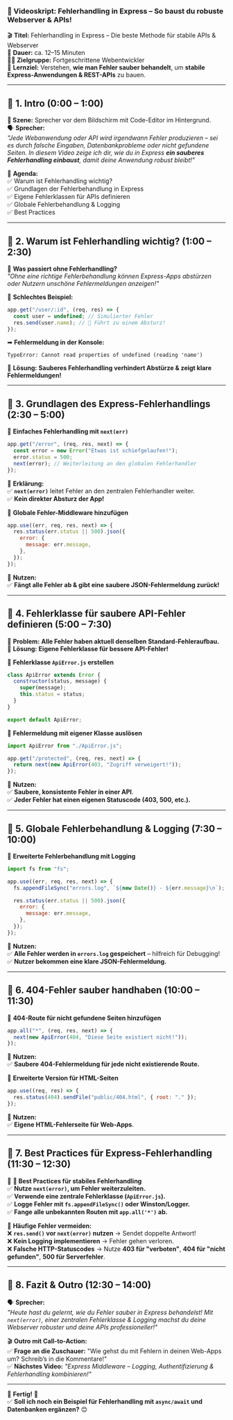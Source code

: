 ### **📜 Videoskript: Fehlerhandling in Express – So baust du robuste Webserver & APIs!**

🎬 **Titel:** Fehlerhandling in Express – Die beste Methode für stabile APIs & Webserver  
🎤 **Dauer:** ca. 12–15 Minuten  
👨‍🏫 **Zielgruppe:** Fortgeschrittene Webentwickler  
🎯 **Lernziel:** Verstehen, **wie man Fehler sauber behandelt**, um **stabile Express-Anwendungen & REST-APIs** zu bauen.

---

## **🔹 1. Intro (0:00 – 1:00)**

**🎥 Szene:** Sprecher vor dem Bildschirm mit Code-Editor im Hintergrund.  
🗣️ **Sprecher:**  
_"Jede Webanwendung oder API wird irgendwann Fehler produzieren – sei es durch falsche Eingaben, Datenbankprobleme oder nicht gefundene Seiten. In diesem Video zeige ich dir, wie du in Express **ein sauberes Fehlerhandling einbaust**, damit deine Anwendung robust bleibt!"_

📌 **Agenda:**  
✅ Warum ist Fehlerhandling wichtig?  
✅ Grundlagen der Fehlerbehandlung in Express  
✅ Eigene Fehlerklassen für APIs definieren  
✅ Globale Fehlerbehandlung & Logging  
✅ Best Practices

---

## **🔹 2. Warum ist Fehlerhandling wichtig? (1:00 – 2:30)**

📌 **Was passiert ohne Fehlerhandling?**  
_"Ohne eine richtige Fehlerbehandlung können Express-Apps abstürzen oder Nutzern unschöne Fehlermeldungen anzeigen!"_

📌 **Schlechtes Beispiel:**

```javascript
app.get("/user/:id", (req, res) => {
  const user = undefined; // Simulierter Fehler
  res.send(user.name); // 🚨 Führt zu einem Absturz!
});
```

➡ **Fehlermeldung in der Konsole:**

```plaintext
TypeError: Cannot read properties of undefined (reading 'name')
```

🎯 **Lösung:** **Sauberes Fehlerhandling verhindert Abstürze & zeigt klare Fehlermeldungen!**

---

## **🔹 3. Grundlagen des Express-Fehlerhandlings (2:30 – 5:00)**

📌 **Einfaches Fehlerhandling mit `next(err)`**

```javascript
app.get("/error", (req, res, next) => {
  const error = new Error("Etwas ist schiefgelaufen!");
  error.status = 500;
  next(error); // Weiterleitung an den globalen Fehlerhandler
});
```

🎯 **Erklärung:**  
✅ **`next(error)`** leitet Fehler an den zentralen Fehlerhandler weiter.  
✅ **Kein direkter Absturz der App!**

📌 **Globale Fehler-Middleware hinzufügen**

```javascript
app.use((err, req, res, next) => {
  res.status(err.status || 500).json({
    error: {
      message: err.message,
    },
  });
});
```

🎯 **Nutzen:**  
✅ **Fängt alle Fehler ab & gibt eine saubere JSON-Fehlermeldung zurück!**

---

## **🔹 4. Fehlerklasse für saubere API-Fehler definieren (5:00 – 7:30)**

📌 **Problem:** **Alle Fehler haben aktuell denselben Standard-Fehleraufbau.**  
📌 **Lösung:** **Eigene Fehlerklasse für bessere API-Fehler!**

📌 **Fehlerklasse `ApiError.js` erstellen**

```javascript
class ApiError extends Error {
  constructor(status, message) {
    super(message);
    this.status = status;
  }
}

export default ApiError;
```

📌 **Fehlermeldung mit eigener Klasse auslösen**

```javascript
import ApiError from "./ApiError.js";

app.get("/protected", (req, res, next) => {
  return next(new ApiError(403, "Zugriff verweigert!"));
});
```

🎯 **Nutzen:**  
✅ **Saubere, konsistente Fehler in einer API**.  
✅ **Jeder Fehler hat einen eigenen Statuscode (403, 500, etc.).**

---

## **🔹 5. Globale Fehlerbehandlung & Logging (7:30 – 10:00)**

📌 **Erweiterte Fehlerbehandlung mit Logging**

```javascript
import fs from "fs";

app.use((err, req, res, next) => {
  fs.appendFileSync("errors.log", `${new Date()} - ${err.message}\n`);

  res.status(err.status || 500).json({
    error: {
      message: err.message,
    },
  });
});
```

🎯 **Nutzen:**  
✅ **Alle Fehler werden in `errors.log` gespeichert** – hilfreich für Debugging!  
✅ **Nutzer bekommen eine klare JSON-Fehlermeldung.**

---

## **🔹 6. 404-Fehler sauber handhaben (10:00 – 11:30)**

📌 **404-Route für nicht gefundene Seiten hinzufügen**

```javascript
app.all("*", (req, res, next) => {
  next(new ApiError(404, "Diese Seite existiert nicht!"));
});
```

🎯 **Nutzen:**  
✅ **Saubere 404-Fehlermeldung für jede nicht existierende Route.**

📌 **Erweiterte Version für HTML-Seiten**

```javascript
app.use((req, res) => {
  res.status(404).sendFile("public/404.html", { root: "." });
});
```

🎯 **Nutzen:**  
✅ **Eigene HTML-Fehlerseite für Web-Apps**.

---

## **🔹 7. Best Practices für Express-Fehlerhandling (11:30 – 12:30)**

📌 **🚀 Best Practices für stabiles Fehlerhandling**  
✅ **Nutze `next(error)`, um Fehler weiterzuleiten.**  
✅ **Verwende eine zentrale Fehlerklasse (`ApiError.js`).**  
✅ **Logge Fehler mit `fs.appendFileSync()` oder Winston/Logger.**  
✅ **Fange alle unbekannten Routen mit `app.all('*')` ab.**

📌 **Häufige Fehler vermeiden:**  
❌ **`res.send()` vor `next(error)` nutzen** → Sendet doppelte Antwort!  
❌ **Kein Logging implementieren** → Fehler gehen verloren.  
❌ **Falsche HTTP-Statuscodes** → Nutze **403 für "verboten"**, **404 für "nicht gefunden"**, **500 für Serverfehler**.

---

## **🔹 8. Fazit & Outro (12:30 – 14:00)**

🗣️ **Sprecher:**  
_"Heute hast du gelernt, wie du Fehler sauber in Express behandelst! Mit `next(error)`, einer zentralen Fehlerklasse & Logging machst du deine Webserver robuster und deine APIs professioneller!"_

🎬 **Outro mit Call-to-Action:**  
✅ **Frage an die Zuschauer:** "Wie gehst du mit Fehlern in deinen Web-Apps um? Schreib’s in die Kommentare!"  
✅ **Nächstes Video:** _"Express Middleware – Logging, Authentifizierung & Fehlerhandling kombinieren!"_

---

🎯 **Fertig!** 🎯  
✅ **Soll ich noch ein Beispiel für Fehlerhandling mit `async/await` und Datenbanken ergänzen?** 😊
